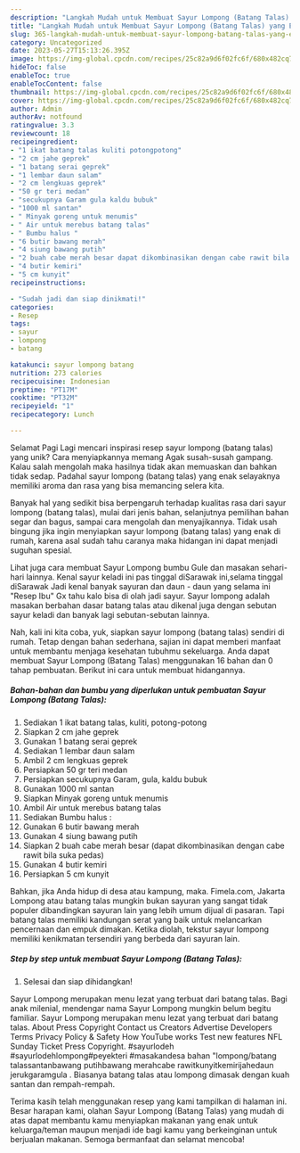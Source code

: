 ```yaml
---
description: "Langkah Mudah untuk Membuat Sayur Lompong (Batang Talas) yang Enak"
title: "Langkah Mudah untuk Membuat Sayur Lompong (Batang Talas) yang Enak"
slug: 365-langkah-mudah-untuk-membuat-sayur-lompong-batang-talas-yang-enak
category: Uncategorized
date: 2023-05-27T15:13:26.395Z
image: https://img-global.cpcdn.com/recipes/25c82a9d6f02fc6f/680x482cq70/sayur-lompong-batang-talas-foto-resep-utama.jpg
hideToc: false
enableToc: true
enableTocContent: false
thumbnail: https://img-global.cpcdn.com/recipes/25c82a9d6f02fc6f/680x482cq70/sayur-lompong-batang-talas-foto-resep-utama.jpg
cover: https://img-global.cpcdn.com/recipes/25c82a9d6f02fc6f/680x482cq70/sayur-lompong-batang-talas-foto-resep-utama.jpg
author: Admin
authorAv: notfound
ratingvalue: 3.3
reviewcount: 18
recipeingredient:
- "1 ikat batang talas kuliti potongpotong"
- "2 cm jahe geprek"
- "1 batang serai geprek"
- "1 lembar daun salam"
- "2 cm lengkuas geprek"
- "50 gr teri medan"
- "secukupnya Garam gula kaldu bubuk"
- "1000 ml santan"
- " Minyak goreng untuk menumis"
- " Air untuk merebus batang talas"
- " Bumbu halus "
- "6 butir bawang merah"
- "4 siung bawang putih"
- "2 buah cabe merah besar dapat dikombinasikan dengan cabe rawit bila suka pedas"
- "4 butir kemiri"
- "5 cm kunyit"
recipeinstructions:

- "Sudah jadi dan siap dinikmati!"
categories:
- Resep
tags:
- sayur
- lompong
- batang

katakunci: sayur lompong batang 
nutrition: 273 calories
recipecuisine: Indonesian
preptime: "PT17M"
cooktime: "PT32M"
recipeyield: "1"
recipecategory: Lunch

---
```



Selamat Pagi Lagi mencari inspirasi resep sayur lompong (batang talas) yang unik? Cara menyiapkannya memang Agak susah-susah gampang. Kalau salah mengolah maka hasilnya tidak akan memuaskan dan bahkan tidak sedap. Padahal sayur lompong (batang talas) yang enak selayaknya memiliki aroma dan rasa yang bisa memancing selera kita.


Banyak hal yang sedikit bisa berpengaruh terhadap kualitas rasa dari sayur lompong (batang talas), mulai dari jenis bahan, selanjutnya pemilihan bahan segar dan bagus, sampai cara mengolah dan menyajikannya. Tidak usah bingung jika ingin menyiapkan sayur lompong (batang talas) yang enak di rumah, karena asal sudah tahu caranya maka hidangan ini dapat menjadi suguhan spesial.

Lihat juga cara membuat Sayur Lompong bumbu Gule dan masakan sehari-hari lainnya. Kenal sayur keladi ini pas tinggal diSarawak ini,selama tinggal diSarawak Jadi kenal banyak sayuran dan daun - daun yang selama ini &#34;Resep Ibu&#34; Gx tahu kalo bisa di olah jadi sayur. Sayur lompong adalah masakan berbahan dasar batang talas atau dikenal juga dengan sebutan sayur keladi dan banyak lagi sebutan-sebutan lainnya.


Nah, kali ini kita coba, yuk, siapkan sayur lompong (batang talas) sendiri di rumah. Tetap dengan bahan sederhana, sajian ini dapat memberi manfaat untuk membantu menjaga kesehatan tubuhmu sekeluarga. Anda dapat membuat Sayur Lompong (Batang Talas) menggunakan 16 bahan dan 0 tahap pembuatan. Berikut ini cara untuk membuat hidangannya.

<!--inarticleads1-->

##### Bahan-bahan dan bumbu yang diperlukan untuk pembuatan Sayur Lompong (Batang Talas):

1. Sediakan 1 ikat batang talas, kuliti, potong-potong
1. Siapkan 2 cm jahe geprek
1. Gunakan 1 batang serai geprek
1. Sediakan 1 lembar daun salam
1. Ambil 2 cm lengkuas geprek
1. Persiapkan 50 gr teri medan
1. Persiapkan secukupnya Garam, gula, kaldu bubuk
1. Gunakan 1000 ml santan
1. Siapkan  Minyak goreng untuk menumis
1. Ambil  Air untuk merebus batang talas
1. Sediakan  Bumbu halus :
1. Gunakan 6 butir bawang merah
1. Gunakan 4 siung bawang putih
1. Siapkan 2 buah cabe merah besar (dapat dikombinasikan dengan cabe rawit bila suka pedas)
1. Gunakan 4 butir kemiri
1. Persiapkan 5 cm kunyit


Bahkan, jika Anda hidup di desa atau kampung, maka. Fimela.com, Jakarta Lompong atau batang talas mungkin bukan sayuran yang sangat tidak populer dibandingkan sayuran lain yang lebih umum dijual di pasaran. Tapi batang talas memiliki kandungan serat yang baik untuk melancarkan pencernaan dan empuk dimakan. Ketika diolah, tekstur sayur lompong memiliki kenikmatan tersendiri yang berbeda dari sayuran lain. 

<!--inarticleads2-->

##### Step by step untuk membuat Sayur Lompong (Batang Talas):


1. Selesai dan siap dihidangkan!

Sayur Lompong merupakan menu lezat yang terbuat dari batang talas. Bagi anak milenial, mendengar nama Sayur Lompong mungkin belum begitu familiar. Sayur Lompong merupakan menu lezat yang terbuat dari batang talas. About Press Copyright Contact us Creators Advertise Developers Terms Privacy Policy &amp; Safety How YouTube works Test new features NFL Sunday Ticket Press Copyright. #sayurlodeh #sayurlodehlompong#peyekteri #masakandesa bahan &#34;lompong/batang talassantanbawang putihbawang merahcabe rawitkunyitkemirijahedaun jerukgaramgula . Biasanya batang talas atau lompong dimasak dengan kuah santan dan rempah-rempah. 

Terima kasih telah menggunakan resep yang kami tampilkan di halaman ini. Besar harapan kami, olahan Sayur Lompong (Batang Talas) yang mudah di atas dapat membantu kamu menyiapkan makanan yang enak untuk keluarga/teman maupun menjadi ide bagi kamu yang berkeinginan untuk berjualan makanan. Semoga bermanfaat dan selamat mencoba!
